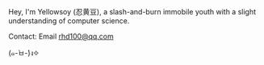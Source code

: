 Hey, I'm Yellowsoy (忍黄豆), a slash-and-burn immobile youth with a slight understanding of computer science.

Contact: Email rhd100@qq.com

(๑-̀ㅂ-́)ง✧
